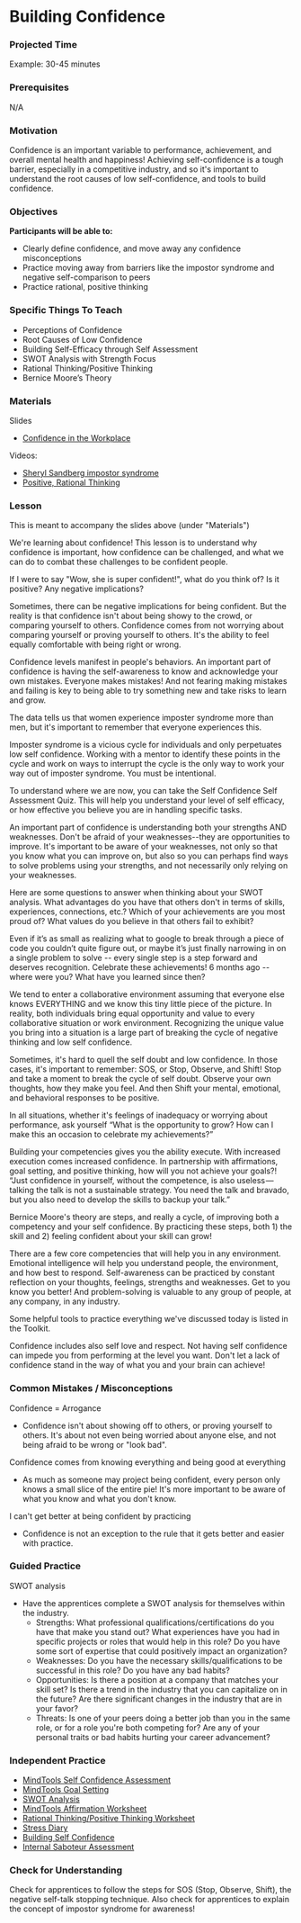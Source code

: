 # Building Confidence

### Projected Time

Example: 30-45 minutes

### Prerequisites

N/A

### Motivation

Confidence is an important variable to performance, achievement, and overall mental health and happiness! Achieving self-confidence is a tough barrier, especially in a competitive industry, and so it's important to understand the root causes of low self-confidence, and tools to build confidence.

### Objectives

**Participants will be able to:**

- Clearly define confidence, and move away any confidence misconceptions
- Practice moving away from barriers like the impostor syndrome and negative self-comparison to peers
- Practice rational, positive thinking

### Specific Things To Teach

- Perceptions of Confidence 
- Root Causes of Low Confidence 
- Building Self-Efficacy through Self Assessment
- SWOT Analysis with Strength Focus 
- Rational Thinking/Positive Thinking 
- Bernice Moore’s Theory 

### Materials

Slides
- [Confidence in the Workplace](https://docs.google.com/presentation/d/18XXIRn2AVWje-8sWErKzQyI_XPV_2aexmwTvkaO_ZPw/edit#slide=id.p)

Videos:
- [Sheryl Sandberg impostor syndrome](https://www.youtube.com/watch?v=DNikR2GQwVg&t=39s)
- [Positive, Rational Thinking](https://www.youtube.com/watch?v=KjDfnUaFKCE)

### Lesson
This is meant to accompany the slides above (under "Materials")

We're learning about confidence! This lesson is to understand why confidence is important, how confidence can be challenged, and what we can do to combat these challenges to be confident people.

If I were to say "Wow, she is super confident!", what do you think of? Is it positive? Any negative implications?

Sometimes, there can be negative implications for being confident. But the reality is that confidence isn't about being showy to the crowd, or comparing yourself to others. Confidence comes from not worrying about comparing yourself or proving yourself to others. It's the ability to feel equally comfortable with being right or wrong.

Confidence levels manifest in people's behaviors. An important part of confidence is having the self-awareness to know and acknowledge your own mistakes. Everyone makes mistakes! And not fearing making mistakes and failing is key to being able to try something new and take risks to learn and grow.

The data tells us that women experience imposter syndrome more than men, but it's important to remember that everyone experiences this.

Imposter syndrome is a vicious cycle for individuals and only perpetuates low self confidence.  Working with a mentor to identify these points in the cycle and work on ways to interrupt the cycle is the only way to work your way out of imposter syndrome.  You must be intentional.

To understand where we are now, you can take the Self Confidence Self Assessment Quiz. This will help you understand your level of self efficacy, or how effective you believe you are in handling specific tasks.

An important part of confidence is understanding both your strengths AND weaknesses. Don't be afraid of your weaknesses--they are opportunities to improve. It's important to be aware of your weaknesses, not only so that you know what you can improve on, but also so you can perhaps find ways to solve problems using your strengths, and not necessarily only relying on your weaknesses.

Here are some questions to answer when thinking about your SWOT analysis. What advantages do you have that others don't in terms of skills, experiences, connections, etc.? Which of your achievements are you most proud of? What values do you believe in that others fail to exhibit?

Even if it’s as small as realizing what to google to break through a piece of code you couldn’t quite figure out, or maybe it’s just finally narrowing in on a single problem to solve -- every single step is a step forward and deserves recognition.  Celebrate these achievements!  6 months ago -- where were you?  What have you learned since then?  

We tend to enter a collaborative environment assuming that everyone else knows EVERYTHING and we know this tiny little piece of the picture.  In reality, both individuals bring equal opportunity and value to every collaborative situation or work environment.  Recognizing the unique value you bring into a situation is a large part of breaking the cycle of negative thinking and low self confidence.

Sometimes, it's hard to quell the self doubt and low confidence. In those cases, it's important to remember: SOS, or Stop, Observe, and Shift! Stop and take a moment to break the cycle of self doubt. Observe your own thoughts, how they make you feel. And then Shift your mental, emotional, and behavioral responses to be positive.

In all situations, whether it's feelings of inadequacy or worrying about performance, ask yourself “What is the opportunity to grow? How can I make this an occasion to celebrate my achievements?”

Building your competencies gives you the ability execute.  With increased execution comes increased confidence.  In partnership with affirmations, goal setting, and positive thinking, how will you not achieve your goals?!  “Just confidence in yourself, without the competence, is also useless — talking the talk is not a sustainable strategy. You need the talk and bravado, but you also need to develop the skills to backup your talk.” 

Bernice Moore's theory are steps, and really a cycle, of improving both a competency and your self confidence. By practicing these steps, both 1) the skill and 2) feeling confident about your skill can grow!

There are a few core competencies that will help you in any environment. Emotional intelligence will help you understand people, the environment, and how best to respond. Self-awareness can be practiced by constant reflection on your thoughts, feelings, strengths and weaknesses. Get to you know you better! And problem-solving is valuable to any group of people, at any company, in any industry. 

Some helpful tools to practice everything we've discussed today is listed in the Toolkit.

Confidence includes also self love and respect. Not having self confidence can impede you from performing at the level you want. Don't let a lack of confidence stand in the way of what you and your brain can achieve!

### Common Mistakes / Misconceptions

Confidence = Arrogance
- Confidence isn't about showing off to others, or proving yourself to others. It's about not even being worried about anyone else, and not being afraid to be wrong or "look bad".

Confidence comes from knowing everything and being good at everything
- As much as someone may project being confident, every person only knows a small slice of the entire pie! It's more important to be aware of what you know and what you don't know.

I can't get better at being confident by practicing
- Confidence is not an exception to the rule that it gets better and easier with practice.


### Guided Practice

SWOT analysis
- Have the apprentices complete a SWOT analysis for themselves within the industry. 
	- Strengths: What professional qualifications/certifications do you have that make you stand out? What experiences have you had in specific projects or roles that would help in this role? Do you have some sort of expertise that could positively impact an organization?
	- Weaknesses: Do you have the necessary skills/qualifications to be successful in this role? Do you have any bad habits?
	- Opportunities: Is there a position at a company that matches your skill set? Is there a trend in the industry that you can capitalize on in the future? Are there significant changes in the industry that are in your favor?
	- Threats: Is one of your peers doing a better job than you in the same role, or for a role you're both competing for? Are any of your personal traits or bad habits hurting your career advancement?


### Independent Practice

- [MindTools Self Confidence Assessment](https://www.mindtools.com/pages/article/newTCS_84.htm)
- [MindTools Goal Setting](https://www.mindtools.com/page6.html?route=article/page6.htm)
- [SWOT Analysis](https://www.mindtools.com/pages/article/newTMC_05.htm)
- [MindTools Affirmation Worksheet](https://www.mindtools.com/pages/article/affirmations.htm)
- [Rational Thinking/Positive Thinking Worksheet](https://www.mindtools.com/pages/article/newTCS_06.htm)
- [Stress Diary](https://www.mindtools.com/pages/article/newTCS_01.htm)
- [Building Self Confidence](https://www.mindtools.com/selfconf.html)
- [Internal Saboteur Assessment](https://c004.novisurvey.net/TakeSurveyPage.aspx?s=564ab08aa6354c91a50d8c1e97054ed8&tsid=e3b5bc25b80448aabe94e75fae54e347&c=en-US)


### Check for Understanding

Check for apprentices to follow the steps for SOS (Stop, Observe, Shift), the negative self-talk stopping technique. Also check for apprentices to explain the concept of impostor syndrome for awareness!
